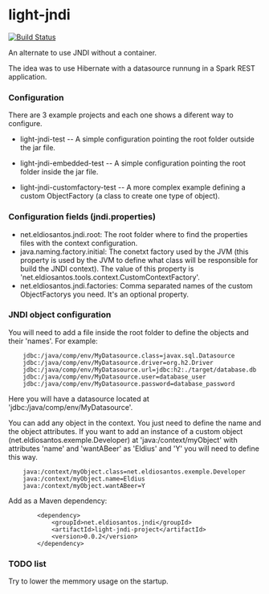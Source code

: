 # light-jndi #

[![Build Status](https://travis-ci.org/Eldius/light-jndi.svg?branch=light-jndi-project-0.0.2)](https://travis-ci.org/Eldius/light-jndi)

An alternate to use JNDI without a container.

The idea was to use Hibernate with a datasource runnung in a Spark REST application.

### Configuration ###

There are 3 example projects and each one shows a diferent  way to configure.

* light-jndi-test
-- A simple configuration pointing the root folder outside the jar file.

* light-jndi-embedded-test
-- A simple configuration pointing the root folder inside the jar file.

* light-jndi-customfactory-test
-- A more complex example defining a custom ObjectFactory (a class to create one type of object).

### Configuration fields (jndi.properties) ###
* net.eldiosantos.jndi.root: The root folder where to find the properties files with the context configuration.
* java.naming.factory.initial: The conetxt factory used by the JVM (this property is used by the JVM to define what class will be responsible for build the JNDI context).
  The value of this property is 'net.eldiosantos.tools.context.CustomContextFactory'.
* net.eldiosantos.jndi.factories: Comma separated names of the custom ObjectFactorys you need. It's an optional property.

### JNDI object configuration ###
  You will need to add a file inside the root folder to define the objects and their 'names'. For example:

        jdbc:/java/comp/env/MyDatasource.class=javax.sql.Datasource
        jdbc:/java/comp/env/MyDatasource.driver=org.h2.Driver
        jdbc:/java/comp/env/MyDatasource.url=jdbc:h2:./target/database.db
        jdbc:/java/comp/env/MyDatasource.user=database_user
        jdbc:/java/comp/env/MyDatasource.password=database_password

  Here you will have a datasource located at 'jdbc:/java/comp/env/MyDatasource'.

You can add any object in the context. You just need to define the name and the object attributes.
If you want to add an instance of a custom object (net.eldiosantos.exemple.Developer) at 'java:/context/myObject' with attributes
 'name' and 'wantABeer' as 'Eldius' and 'Y' you will need to define this way.

        java:/context/myObject.class=net.eldiosantos.exemple.Developer
        java:/context/myObject.name=Eldius
        java:/context/myObject.wantABeer=Y


Add as a Maven dependency:

        	<dependency>
                <groupId>net.eldiosantos.jndi</groupId>
                <artifactId>light-jndi-project</artifactId>
                <version>0.0.2</version>
        	</dependency>

### TODO list ###
  Try to lower the memmory usage on the startup.

